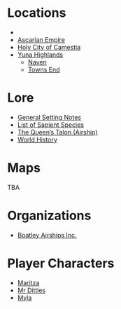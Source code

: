 
# Locations
- 
- [Ascarian Empire](Locations/Ascarian%20Empire.md)
- [Holy City of Camestia](Locations/Holy%20City%20of%20Camestia.md)
- [Yuna Highlands](Locations/Yuna%20Highlands.md)
	- [Naven](Locations/Naven.md)
	- [Towns End](Locations/Towns%20End.md)

# Lore
- [General Setting Notes](Lore/General%20Setting%20Notes.md)
- [List of Sapient Species](Lore/List%20of%20Sapient%20Species.md)
- [The Queen’s Talon (Airship)](Lore/The%20Queen’s%20Talon%20(Airship).md)
- [World History](Lore/World%20History.md])
# Maps
TBA

# Organizations
- [Boatley Airships Inc.](Organizations/Boatley%20Airships%20Inc..md)

# Player Characters
- [Maritza](Player%20Characters/Maritza.md)
- [Mr Dittles](Player%20Characters/Mr%20Dittles.md)
- [Myla](Player%20Characters/Myla.md)
